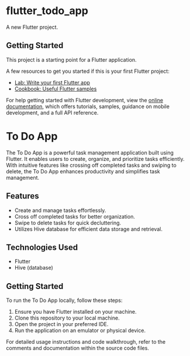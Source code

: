 # flutter_todo_app

A new Flutter project.

## Getting Started

This project is a starting point for a Flutter application.

A few resources to get you started if this is your first Flutter project:

- [Lab: Write your first Flutter app](https://docs.flutter.dev/get-started/codelab)
- [Cookbook: Useful Flutter samples](https://docs.flutter.dev/cookbook)

For help getting started with Flutter development, view the
[online documentation](https://docs.flutter.dev/), which offers tutorials,
samples, guidance on mobile development, and a full API reference.

# To Do App

The To Do App is a powerful task management application built using Flutter. It enables users to create, organize, and prioritize tasks efficiently. With intuitive features like crossing off completed tasks and swiping to delete, the To Do App enhances productivity and simplifies task management.

## Features

- Create and manage tasks effortlessly.
- Cross off completed tasks for better organization.
- Swipe to delete tasks for quick decluttering.
- Utilizes Hive database for efficient data storage and retrieval.

## Technologies Used

- Flutter
- Hive (database)

## Getting Started

To run the To Do App locally, follow these steps:

1. Ensure you have Flutter installed on your machine.
2. Clone this repository to your local machine.
3. Open the project in your preferred IDE.
4. Run the application on an emulator or physical device.

For detailed usage instructions and code walkthrough, refer to the comments and documentation within the source code files.

